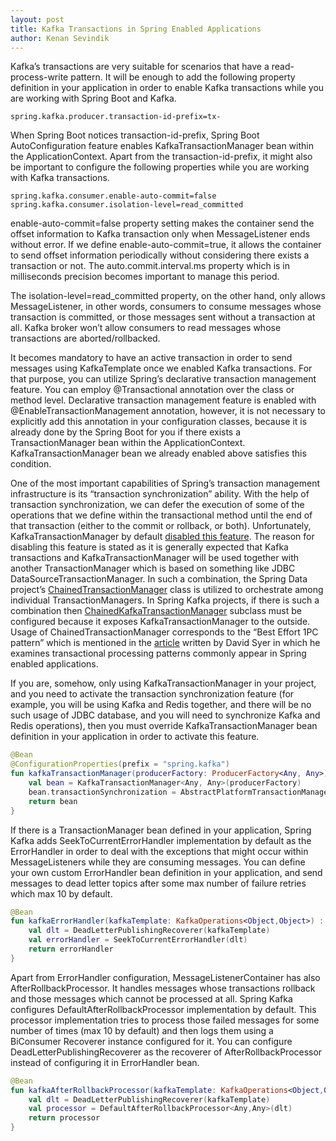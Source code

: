 ```yaml
---
layout: post
title: Kafka Transactions in Spring Enabled Applications
author: Kenan Sevindik
---
```


Kafka’s transactions are very suitable for scenarios that have a read-process-write pattern. It will be enough to add the 
following property definition in your application in order to enable Kafka transactions while you are working with Spring 
Boot and Kafka.

```properties
spring.kafka.producer.transaction-id-prefix=tx-
```

When Spring Boot notices transaction-id-prefix, Spring Boot AutoConfiguration feature enables KafkaTransactionManager bean 
within the ApplicationContext. Apart from the transaction-id-prefix, it might also be important to configure the following 
properties while you are working with Kafka transactions.

```properties
spring.kafka.consumer.enable-auto-commit=false
spring.kafka.consumer.isolation-level=read_committed
```

enable-auto-commit=false property setting makes the container send the offset information to Kafka transaction only when 
MessageListener ends without error. If we define enable-auto-commit=true, it allows the container to send offset information 
periodically without considering there exists a transaction or not. The auto.commit.interval.ms property which is in 
milliseconds precision becomes important to manage this period.

The isolation-level=read_committed property, on the other hand, only allows MessageListener, in other words, consumers to 
consume messages whose transaction is committed, or those messages sent without a transaction at all. Kafka broker won’t 
allow consumers to read messages whose transactions are aborted/rollbacked.

It becomes mandatory to have an active transaction in order to send messages using KafkaTemplate once we enabled Kafka 
transactions. For that purpose, you can utilize Spring’s declarative transaction management feature. You can employ 
@Transactional annotation over the class or method level. Declarative transaction management feature is enabled with 
@EnableTransactionManagement annotation, however, it is not necessary to explicitly add this annotation in your configuration 
classes, because it is already done by the Spring Boot for you if there exists a TransactionManager bean within the 
ApplicationContext. KafkaTransactionManager bean we already enabled above satisfies this condition.

One of the most important capabilities of Spring’s transaction management infrastructure is its “transaction synchronization” 
ability. With the help of transaction synchronization, we can defer the execution of some of the operations that we define 
within the transactional method until the end of that transaction (either to the commit or rollback, or both). Unfortunately, 
KafkaTransactionManager by default [disabled this feature](https://docs.spring.io/spring-kafka/docs/current/api/org/springframework/kafka/transaction/KafkaTransactionManager.html). The reason for disabling this feature is stated as it is generally 
expected that Kafka transactions and KafkaTransactionManager will be used together with another TransactionManager which is
based on something like JDBC DataSourceTransactionManager. In such a combination, the Spring Data project’s 
[ChainedTransactionManager](https://docs.spring.io/spring-data/data-commons/docs/current/api/org/springframework/data/transaction/ChainedTransactionManager.html) class is utilized to orchestrate among individual TransactionManagers. In Spring Kafka projects, 
if there is such a combination then [ChainedKafkaTransactionManager](https://docs.spring.io/spring-kafka/api/org/springframework/kafka/transaction/ChainedKafkaTransactionManager.html) subclass must be configured because it exposes 
KafkaTransactionManager to the outside. Usage of ChainedTransactionManager corresponds to the “Best Effort 1PC pattern” 
which is mentioned in the [article](https://www.infoworld.com/article/2077963/distributed-transactions-in-spring--with-and-without-xa.html?nsdr=true&page=2) written by David Syer in which he examines transactional processing patterns commonly 
appear in Spring enabled applications.

If you are, somehow, only using KafkaTransactionManager in your project, and you need to activate the transaction 
synchronization feature (for example, you will be using Kafka and Redis together, and there will be no such usage of JDBC 
database, and you will need to synchronize Kafka and Redis operations), then you must override KafkaTransactionManager 
bean definition in your application in order to activate this feature.

```kotlin
@Bean
@ConfigurationProperties(prefix = "spring.kafka")
fun kafkaTransactionManager(producerFactory: ProducerFactory<Any, Any>): KafkaTransactionManager<Any, Any> {
    val bean = KafkaTransactionManager<Any, Any>(producerFactory)
    bean.transactionSynchronization = AbstractPlatformTransactionManager.SYNCHRONIZATION_ON_ACTUAL_TRANSACTION
    return bean
}
```

If there is a TransactionManager bean defined in your application, Spring Kafka adds SeekToCurrentErrorHandler implementation 
by default as the ErrorHandler in order to deal with the exceptions that might occur within MessageListeners while they 
are consuming messages. You can define your own custom ErrorHandler bean definition in your application, and send messages 
to dead letter topics after some max number of failure retries which max 10 by default.

```kotlin
@Bean
fun kafkaErrorHandler(kafkaTemplate: KafkaOperations<Object,Object>) : SeekToCurrentErrorHandler {
    val dlt = DeadLetterPublishingRecoverer(kafkaTemplate)
    val errorHandler = SeekToCurrentErrorHandler(dlt)
    return errorHandler
}
```

Apart from ErrorHandler configuration, MessageListenerContainer has also AfterRollbackProcessor. It handles messages whose 
transactions rollback and those messages which cannot be processed at all. Spring Kafka configures DefaultAfterRollbackProcessor 
implementation by default. This processor implementation tries to process those failed messages for some number of times 
(max 10 by default) and then logs them using a BiConsumer Recoverer instance configured for it. You can configure
DeadLetterPublishingRecoverer as the recoverer of AfterRollbackProcessor instead of configuring it in ErrorHandler bean.

```kotlin
@Bean
fun kafkaAfterRollbackProcessor(kafkaTemplate: KafkaOperations<Object,Object>) : AfterRollbackProcessor<Any,Any> {
    val dlt = DeadLetterPublishingRecoverer(kafkaTemplate)
    val processor = DefaultAfterRollbackProcessor<Any,Any>(dlt)
    return processor
}
```
